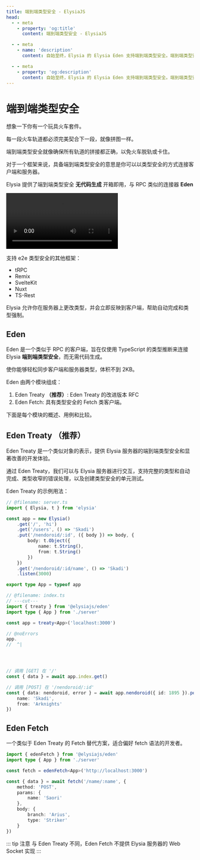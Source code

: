 ```yaml
---
title: 端到端类型安全 - ElysiaJS
head:
  - - meta
    - property: 'og:title'
      content: 端到端类型安全 - ElysiaJS

  - - meta
    - name: 'description'
      content: 自始至终，Elysia 的 Elysia Eden 支持端到端类型安全。端到端类型安全是指系统中的每个组件都经过类型一致性检查，这意味着数据在组件之间传递时，只有当数据的类型兼容时才会进行传递。

  - - meta
    - property: 'og:description'
      content: 自始至终，Elysia 的 Elysia Eden 支持端到端类型安全。端到端类型安全是指系统中的每个组件都经过类型一致性检查，这意味着数据在组件之间传递时，只有当数据的类型兼容时才会进行传递。
---
```


# 端到端类型安全
想象一下你有一个玩具火车套件。

每一段火车轨道都必须完美契合下一段，就像拼图一样。

端到端类型安全就像确保所有轨道的拼接都正确，以免火车脱轨或卡住。

对于一个框架来说，具备端到端类型安全的意思是你可以以类型安全的方式连接客户端和服务器。

Elysia 提供了端到端类型安全 **无代码生成** 开箱即用，与 RPC 类似的连接器 **Eden**

<video mute controls>
  <source src="/eden/eden-treaty.mp4" type="video/mp4" />
  加载视频时出错
</video>

支持 e2e 类型安全的其他框架：
- tRPC
- Remix
- SvelteKit
- Nuxt
- TS-Rest

<!-- <iframe
    id="embedded-editor"
    src="https://codesandbox.io/p/sandbox/bun-elysia-rdxljp?embed=1&codemirror=1&hidenavigation=1&hidedevtools=1&file=eden.ts"
    allow="accelerometer"
    sandbox="allow-forms allow-modals allow-popups allow-presentation allow-same-origin allow-scripts"
    loading="lazy"
/>

::: tip
悬停在变量和函数上以查看类型定义。
::: -->

Elysia 允许你在服务器上更改类型，并会立即反映到客户端，帮助自动完成和类型强制。

## Eden
Eden 是一个类似于 RPC 的客户端，旨在仅使用 TypeScript 的类型推断来连接 Elysia **端到端类型安全**，而无需代码生成。

使你能够轻松同步客户端和服务器类型，体积不到 2KB。

Eden 由两个模块组成：
1. Eden Treaty **（推荐）**: Eden Treaty 的改进版本 RFC
2. Eden Fetch: 具有类型安全的 Fetch 类客户端。

下面是每个模块的概述、用例和比较。

## Eden Treaty （推荐）
Eden Treaty 是一个类似对象的表示，提供 Elysia 服务器的端到端类型安全和显著改善的开发体验。

通过 Eden Treaty，我们可以与 Elysia 服务器进行交互，支持完整的类型和自动完成、类型收窄的错误处理，以及创建类型安全的单元测试。

Eden Treaty 的示例用法：
```typescript twoslash
// @filename: server.ts
import { Elysia, t } from 'elysia'

const app = new Elysia()
    .get('/', 'hi')
    .get('/users', () => 'Skadi')
    .put('/nendoroid/:id', ({ body }) => body, {
        body: t.Object({
            name: t.String(),
            from: t.String()
        })
    })
    .get('/nendoroid/:id/name', () => 'Skadi')
    .listen(3000)

export type App = typeof app

// @filename: index.ts
// ---cut---
import { treaty } from '@elysiajs/eden'
import type { App } from './server'

const app = treaty<App>('localhost:3000')

// @noErrors
app.
//  ^|




// 调用 [GET] 在 '/'
const { data } = await app.index.get()

// 调用 [POST] 在 '/nendoroid/:id'
const { data: nendoroid, error } = await app.nendoroid({ id: 1895 }).post({
    name: 'Skadi',
    from: 'Arknights'
})
```

## Eden Fetch
一个类似于 Eden Treaty 的 Fetch 替代方案，适合偏好 fetch 语法的开发者。
```typescript
import { edenFetch } from '@elysiajs/eden'
import type { App } from './server'

const fetch = edenFetch<App>('http://localhost:3000')

const { data } = await fetch('/name/:name', {
    method: 'POST',
    params: {
        name: 'Saori'
    },
    body: {
        branch: 'Arius',
        type: 'Striker'
    }
})
```

::: tip 注意
与 Eden Treaty 不同，Eden Fetch 不提供 Elysia 服务器的 Web Socket 实现
:::
